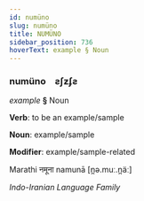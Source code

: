 ```yaml
---
id: numüno
slug: numüno
title: NUMÜNO
sidebar_position: 736
hoverText: example § Noun
---
```


### numüno&emsp;<span kind="abugida">ƨʃƶʄƨ</span>

*example* **§** Noun

**Verb**: to be an example/sample

**Noun**: example/sample

**Modifier**: example/sample-related

Marathi नमूना namunā [n̪ə.muː.n̪äː]

*Indo-Iranian Language Family*